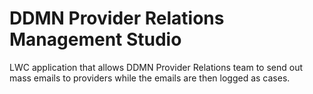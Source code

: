 # DDMN Provider Relations Management Studio

LWC application that allows DDMN Provider Relations team to send out mass emails to providers while the emails are then logged as cases.